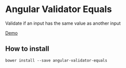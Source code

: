 Angular Validator Equals
========================

Validate if an input has the same value as another input

[Demo](http://codepen.io/caferrari/pen/zrQBvY?editors=1010)

How to install
--------------

`bower install --save angular-validator-equals`
